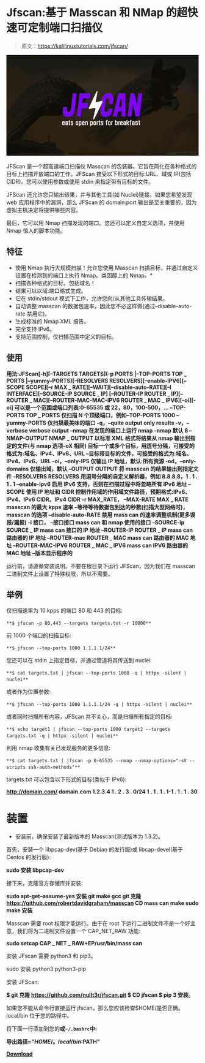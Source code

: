 # Jfscan:基于 Masscan 和 NMap 的超快速可定制端口扫描仪

> 原文：<https://kalilinuxtutorials.com/jfscan/>

[![](img//c184b4561f08f4a616f34d5b6b942a67.png)](https://blogger.googleusercontent.com/img/b/R29vZ2xl/AVvXsEiPxuENji127ZeDlsCnFPK67JRJAGdhUa8a1pJ-dbx8-Qm7Q6o-Nmw_HrEbExdB5ySxJ9Eso7439ay2kDG9sVj1HEAk_yisrj0jgAED61iK9iAMWjW6-I0XtrnWbzTfMqw1fepCDBhAUvEZT1RMyTVUsc3oa9JKqMr3ucWigI2BxZQI12LA4THVrP_v/s728/logo%20(1).png)

JFScan 是一个超高速端口扫描仪 Masscan 的包装器。它旨在简化在各种格式的目标上扫描开放端口的工作。JFScan 接受以下形式的目标:URL、域或 IP(包括 CIDR)。您可以使用参数或使用 stdin 来指定带有目标的文件。

JFScan 还允许您只输出结果，并与其他工具(如 Nuclei)链接。如果您希望发现 web 应用程序中的漏洞，那么 JFScan 的 domain:port 输出是至关重要的，因为虚拟主机决定将提供哪些内容。

最后，它可以用 Nmap 扫描发现的端口。您还可以定义自定义选项，并使用 Nmap 惊人的脚本功能。

## 特征

*   使用 Nmap 执行大规模扫描！允许您使用 Masscan 扫描目标，并通过自定义设置在检测到的端口上执行 Nmap。类固醇上的 Nmap。*
*   扫描各种格式的目标，包括域名！
*   结果可以以域:端口格式生成。
*   它在 stdin/stdout 模式下工作，允许您向/从其他工具传输结果。
*   自动调整 masscan 的数据包速率，因此您不必这样做(通过–disable-auto-rate 禁用它)。
*   生成标准的 Nmap XML 报告。
*   完全支持 IPv6。
*   支持范围控制，仅扫描范围中定义的目标。

## 使用

**用法:JFScan[-h][–TARGETS TARGETS](-p PORTS |–TOP-PORTS TOP _ PORTS |–yummy-PORTS)[–RESOLVERS RESOLVERS][–enable-IPV6][–SCOPE SCOPE][–r MAX _ RATE][–WAIT][–disable-auto-RATE][–I INTERFACE][–SOURCE-IP SOURCE _ IP]
[–ROUTER-IP ROUTER _ IP][–ROUTER _ MAC][–ROUTER-MAC-MAC-IPV6 ROUTER _ MAC _ IPV6][-oi][-oi] 可以是一个范围或端口列表:0-65535 或 22，80，100-500，…
–TOP-PORTS TOP _ PORTS
仅扫描 N 个顶级端口，例如–TOP-PORTS 1000
–yummy-PORTS 仅扫描最美味的端口
-q，–quite output only results
-v，–verbose verbose output
–nmap 在发现的端口上运行 nmap
–nmap 默认 8
–NMAP-OUTPUT NMAP _ OUTPUT
以标准 XML 格式将结果从 nmap 输出到指定的文件(与 nmap 选项-oX 相同)
目标一个或多个目标，用逗号分隔，可接受的格式为:域名、IPv4、IPv6、URL
–目标带目标的文件，可接受的格式为:域名、IPv4、IPv6、URL
-oi，–only-IPS 仅输出 IP 地址，默认:所有资源
-od，–only-domains 仅输出域，默认 –OUTPUT OUTPUT
将 masscan 的结果输出到指定文件
–RESOLVERS RESOLVERS
用逗号分隔的自定义解析器，例如 8.8.8.8，1 . 1 . 1 . 1
–enable-ipv6 启用 IPv6 支持，否则在扫描过程中将忽略所有 IPv6 地址
–SCOPE 使用 IP 地址和 CIDR 控制作用域的作用域文件路径，预期格式:IPv6、IPv4、IPv6 CIDR、IPv4 CIDR
-r MAX_RATE， –MAX-RATE MAX _ RATE
masscan 的最大 kpps 速率
–等待等待数据包到达的秒数(扫描大型网络时)，masscan 的选项
–disable-auto-RATE 禁用 mass can 的速率调整机制(更多误报/漏报)
-i 接口， –接口接口
mass can 和 nmap 使用的接口
–SOURCE-ip SOURCE _ IP
mass can 接口的 IP 地址
–ROUTER-IP ROUTER _ IP
mass can 路由器的 IP 地址
–ROUTER-mac ROUTER _ MAC
mass can 路由器的 MAC 地址
–ROUTER-MAC-IPV6 ROUTER _ MAC _ IPV6
mass can IPV6 路由器的 MAC 地址
–版本显示程序的**

运行前，请遵循安装说明。不要在根目录下运行 JFScan，因为我们在 masscan 二进制文件上设置了特殊权限，所以不需要。

## 举例

仅扫描速率为 10 kpps 的端口 80 和 443 的目标:

`**$ jfscan -p 80,443 --targets targets.txt -r 10000**`

前 1000 个端口的扫描目标:

`**$ jfscan --top-ports 1000 1.1.1.1/24**`

您还可以在 stdin 上指定目标，并通过管道将其传送到 nuclei:

`**$ cat targets.txt | jfscan --top-ports 1000 -q | httpx -silent | nuclei**`

或者作为位置参数:

`**$ jfscan --top-ports 1000 1.1.1.1/24 -q | httpx -silent | nuclei**`

或者同时扫描所有内容，JFScan 并不关心，而是扫描所有指定的目标:

`**$ echo target1 | jfscan --top-ports 1000 target2 --targets targets.txt -q | httpx -silent | nuclei**`

利用 nmap 收集有关已发现服务的更多信息:

`**$ cat targets.txt | jfscan -p 0-65535 --nmap --nmap-options="-sV --scripts ssh-auth-methods"**`

targets.txt 可以包含以下形式的目标(类似于 IPv6):

**http://domain.com/
domain.com
1.2.3.4
1 . 2 . 3 . 0/24
1 . 1 . 1 . 1-1 . 1 . 1 . 30**

# 装置

*   安装前，确保安装了最新版本的 Masscan(测试版本为 1.3.2)。

首先，安装一个 libpcap-dev(基于 Debian 的发行版)或 libcap-devel(基于 Centos 的发行版):

**sudo 安装 libpcap-dev**

接下来，克隆官方存储库并安装:

**sudo apt-get–assume-yes 安装 git make gcc
git 克隆 https://github.com/robertdavidgraham/masscan
CD mass can
make
sudo make 安装**

Masscan 需要 root 权限才能运行。由于在 root 下运行二进制文件不是一个好主意，我们将为二进制文件设置一个 CAP_NET_RAW 功能:

**sudo setcap CAP _ NET _ RAW+EP/usr/bin/mass can**

安装 JFscan 需要 python3 和 pip3。

sudo 安装 python3 python3-pip

安装 JFScan:

**$ git 克隆 https://github.com/nullt3r/jfscan.git
$ CD jfscan
$ pip 3 安装。**

如果您不能从命令行直接运行 jfscan，那么您应该检查$HOME/是否正确。local/bin 位于您的路径中。

将下面一行添加到您的**或`~/.bashrc`中:**

**导出路径="$HOME/。local/bin:$PATH"**

[**Download**](https://github.com/nullt3r/jfscan)